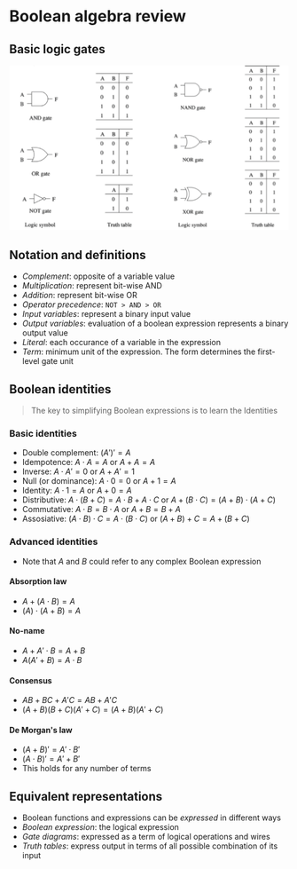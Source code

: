 # Boolean algebra review

## Basic logic gates

![Basic Gates](./assets/images/basic-gates.png)

## Notation and definitions

- *Complement*: opposite of a variable value
- *Multiplication*: represent bit-wise AND
- *Addition*: represent bit-wise OR
- *Operator precedence*: `NOT > AND > OR`
- *Input variables*: represent a binary input value
- *Output variables*: evaluation of a boolean expression represents a binary output value
- *Literal*: each occurance of a variable in the expression
- *Term*: minimum unit of the expression. The form determines the first-level gate unit

## Boolean identities

> The key to simplifying Boolean expressions is to learn the Identities

### Basic identities

- Double complement: $(A')' = A$
- Idempotence: $A \cdot A = A$ or $A + A = A$
- Inverse: $A \cdot A' = 0$ or $A + A' = 1$
- Null (or dominance): $A \cdot 0 = 0$ or $A + 1 = A$
- Identity: $A \cdot 1 = A$ or $A + 0 = A$
- Distributive: $A \cdot (B + C) = A \cdot B + A \cdot C$ or $A + (B \cdot C) = (A + B) \cdot (A + C)$
- Commutative: $A \cdot B = B \cdot A$ or $A + B = B + A$
- Assosiative: $(A \cdot B) \cdot C = A \cdot (B \cdot C)$ or $(A + B) + C = A + (B + C)$

### Advanced identities

- Note that $A$ and $B$ could refer to any complex Boolean expression

#### Absorption law

- $A + (A \cdot B) = A$
- $(A) \cdot (A + B) = A$

#### No-name

- $A + A' \cdot B = A + B$
- $A(A' + B) = A \cdot B$

#### Consensus

- $AB + BC + A'C = AB + A'C$
- $(A + B)(B + C)(A' + C) = (A + B)(A' + C)$

#### De Morgan's law

- $(A + B)' = A' \cdot B'$
- $(A \cdot B)' = A' + B'$
- This holds for any number of terms

## Equivalent representations

- Boolean functions and expressions can be *expressed* in different ways
- *Boolean expression*: the logical expression
- *Gate diagrams*: expressed as a term of logical operations and wires
- *Truth tables*: express output in terms of all possible combination of its input
